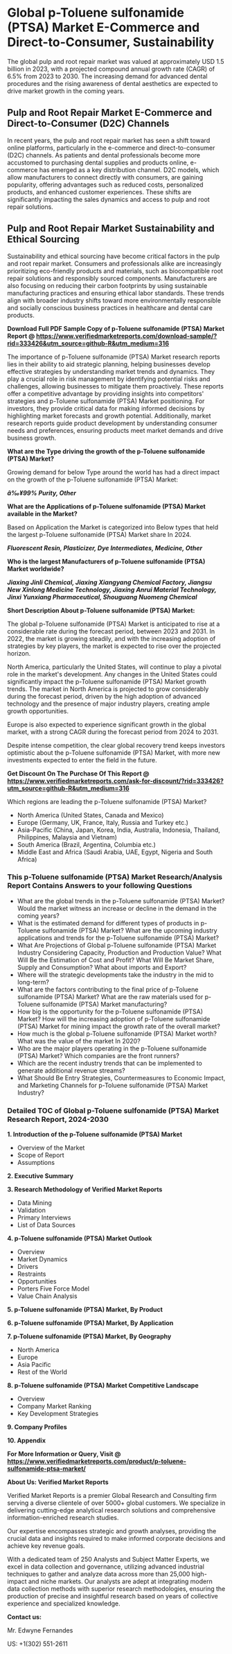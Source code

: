 <h1>Global p-Toluene sulfonamide (PTSA) Market E-Commerce and Direct-to-Consumer, Sustainability</h1><p class=""><p>The global pulp and root repair market was valued at approximately USD 1.5 billion in 2023, with a projected compound annual growth rate (CAGR) of 6.5% from 2023 to 2030. The increasing demand for advanced dental procedures and the rising awareness of dental aesthetics are expected to drive market growth in the coming years.</p><h2>Pulp and Root Repair Market E-Commerce and Direct-to-Consumer (D2C) Channels</h2><p>In recent years, the pulp and root repair market has seen a shift toward online platforms, particularly in the e-commerce and direct-to-consumer (D2C) channels. As patients and dental professionals become more accustomed to purchasing dental supplies and products online, e-commerce has emerged as a key distribution channel. D2C models, which allow manufacturers to connect directly with consumers, are gaining popularity, offering advantages such as reduced costs, personalized products, and enhanced customer experiences. These shifts are significantly impacting the sales dynamics and access to pulp and root repair solutions.</p><h2>Pulp and Root Repair Market Sustainability and Ethical Sourcing</h2><p>Sustainability and ethical sourcing have become critical factors in the pulp and root repair market. Consumers and professionals alike are increasingly prioritizing eco-friendly products and materials, such as biocompatible root repair solutions and responsibly sourced components. Manufacturers are also focusing on reducing their carbon footprints by using sustainable manufacturing practices and ensuring ethical labor standards. These trends align with broader industry shifts toward more environmentally responsible and socially conscious business practices in healthcare and dental care products.</p></p><p class=""><strong>Download Full PDF Sample Copy of p-Toluene sulfonamide (PTSA) Market Report @ <a href="https://www.verifiedmarketreports.com/download-sample/?rid=333426&utm_source=github-R&utm_medium=316" target="_blank">https://www.verifiedmarketreports.com/download-sample/?rid=333426&utm_source=github-R&utm_medium=316</a></strong></p><p>The importance of&nbsp;p-Toluene sulfonamide (PTSA) Market research reports lies in their ability to aid strategic planning, helping businesses develop effective strategies by understanding market trends and dynamics. They play a crucial role in risk management by identifying potential risks and challenges, allowing businesses to mitigate them proactively. These reports offer a competitive advantage by providing insights into competitors' strategies and p-Toluene sulfonamide (PTSA) Market positioning. For investors, they provide critical data for making informed decisions by highlighting market forecasts and growth potential. Additionally, market research reports guide product development by understanding consumer needs and preferences, ensuring products meet market demands and drive business growth.</p><p><strong>What are the&nbsp;Type driving the growth of the p-Toluene sulfonamide (PTSA) Market?</strong></p><p id="" class="">Growing demand for below Type around the world has had a direct impact on the growth of the p-Toluene sulfonamide (PTSA) Market:</p><p class=""><em><strong>â‰¥99% Purity, Other</strong></em></p><p class=""><strong>What are the&nbsp;Applications&nbsp;of p-Toluene sulfonamide (PTSA) Market available in the Market?</strong></p><p id="" class="">Based on Application the Market is categorized into Below types that held the largest p-Toluene sulfonamide (PTSA) Market share In 2024.</p><p class=""><em><strong>Fluorescent Resin, Plasticizer, Dye Intermediates, Medicine, Other</strong></em></p><p class=""><strong>Who is the largest Manufacturers of p-Toluene sulfonamide (PTSA) Market worldwide?</strong></p><p><em><strong>Jiaxing Jinli Chemical, Jiaxing Xiangyang Chemical Factory, Jiangsu New Xinlong Medicine Technology, Jiaxing Anrui Material Technology, Jinxi Yunxiang Pharmaceutical, Shouguang Nuomeng Chemical</strong></em></p><p id="" class=""><strong>Short Description About p-Toluene sulfonamide (PTSA) Market:</strong></p><p>The global p-Toluene sulfonamide (PTSA) Market is anticipated to rise at a considerable rate during the forecast period, between 2023 and 2031. In 2022, the market is growing steadily, and with the increasing adoption of strategies by key players, the market is expected to rise over the projected horizon.</p><p>North America, particularly the United States, will continue to play a pivotal role in the market's development. Any changes in the United States could significantly impact the p-Toluene sulfonamide (PTSA) Market growth trends. The market in North America is projected to grow considerably during the forecast period, driven by the high adoption of advanced technology and the presence of major industry players, creating ample growth opportunities.</p><p>Europe is also expected to experience significant growth in the global market, with a strong CAGR during the forecast period from 2024 to 2031.</p><p>Despite intense competition, the clear global recovery trend keeps investors optimistic about the p-Toluene sulfonamide (PTSA) Market, with more new investments expected to enter the field in the future.</p><p id="" class=""><strong>Get Discount On The Purchase Of This Report @ <a href="https://www.verifiedmarketreports.com/ask-for-discount/?rid=333426?utm_source=github-R&utm_medium=316" target="_blank">https://www.verifiedmarketreports.com/ask-for-discount/?rid=333426?utm_source=github-R&utm_medium=316</a></strong></p><p class="">Which regions are leading the p-Toluene sulfonamide (PTSA) Market?</p><ul><li>North America (United States, Canada and Mexico)</li><li>Europe (Germany, UK, France, Italy, Russia and Turkey etc.)</li><li>Asia-Pacific (China, Japan, Korea, India, Australia, Indonesia, Thailand, Philippines, Malaysia and Vietnam)</li><li>South America (Brazil, Argentina, Columbia etc.)</li><li>Middle East and Africa (Saudi Arabia, UAE, Egypt, Nigeria and South Africa)</li></ul><h3 id="" class="">This p-Toluene sulfonamide (PTSA) Market Research/Analysis Report Contains Answers to your following Questions</h3><ul><li>What are the global trends in the p-Toluene sulfonamide (PTSA) Market? Would the market witness an increase or decline in the demand in the coming years?</li><li>What is the estimated demand for different types of products in p-Toluene sulfonamide (PTSA) Market? What are the upcoming industry applications and trends for the p-Toluene sulfonamide (PTSA) Market?</li><li>What Are Projections of Global p-Toluene sulfonamide (PTSA) Market Industry Considering Capacity, Production and Production Value? What Will Be the Estimation of Cost and Profit? What Will Be Market Share, Supply and Consumption? What about imports and Export?</li><li>Where will the strategic developments take the industry in the mid to long-term?</li><li>What are the factors contributing to the final price of p-Toluene sulfonamide (PTSA) Market? What are the raw materials used for p-Toluene sulfonamide (PTSA) Market manufacturing?</li><li>How big is the opportunity for the p-Toluene sulfonamide (PTSA) Market? How will the increasing adoption of p-Toluene sulfonamide (PTSA) Market for mining impact the growth rate of the overall market?</li><li>How much is the global p-Toluene sulfonamide (PTSA) Market worth? What was the value of the market In 2020?</li><li>Who are the major players operating in the p-Toluene sulfonamide (PTSA) Market? Which companies are the front runners?</li><li>Which are the recent industry trends that can be implemented to generate additional revenue streams?</li><li>What Should Be Entry Strategies, Countermeasures to Economic Impact, and Marketing Channels for p-Toluene sulfonamide (PTSA) Market Industry?</li></ul><h3 id="" class="">Detailed TOC of Global p-Toluene sulfonamide (PTSA) Market Research Report, 2024-2030</h3><p id="" class=""><strong>1. Introduction of the p-Toluene sulfonamide (PTSA) Market</strong></p><ul><li>Overview of the Market</li><li>Scope of Report</li><li>Assumptions</li></ul><p id="" class=""><strong>2. Executive Summary</strong></p><p id="" class=""><strong>3. Research Methodology of Verified Market Reports</strong></p><ul><li>Data Mining</li><li>Validation</li><li>Primary Interviews</li><li>List of Data Sources</li></ul><p id="" class=""><strong>4. p-Toluene sulfonamide (PTSA) Market Outlook</strong></p><ul><li>Overview</li><li>Market Dynamics</li><li>Drivers</li><li>Restraints</li><li>Opportunities</li><li>Porters Five Force Model</li><li>Value Chain Analysis</li></ul><p id="" class=""><strong>5. p-Toluene sulfonamide (PTSA) Market, By Product</strong></p><p id="" class=""><strong>6. p-Toluene sulfonamide (PTSA) Market, By Application</strong></p><p id="" class=""><strong>7. p-Toluene sulfonamide (PTSA) Market, By Geography</strong></p><ul><li>North America</li><li>Europe</li><li>Asia Pacific</li><li>Rest of the World</li></ul><p id="" class=""><strong>8. p-Toluene sulfonamide (PTSA) Market Competitive Landscape</strong></p><ul><li>Overview</li><li>Company Market Ranking</li><li>Key Development Strategies</li></ul><p id="" class=""><strong>9. Company Profiles</strong></p><p id="" class=""><strong>10. Appendix</strong></p><p id="" class=""><strong>For More Information or Query, Visit @ <a href="https://www.verifiedmarketreports.com/product/p-toluene-sulfonamide-ptsa-market/" target="_blank">https://www.verifiedmarketreports.com/product/p-toluene-sulfonamide-ptsa-market/</a></strong></p><p id="" class=""><strong>About Us: Verified Market Reports</strong></p><p id="" class="">Verified Market Reports is a premier Global Research and Consulting firm serving a diverse clientele of over 5000+ global customers. We specialize in delivering cutting-edge analytical research solutions and comprehensive information-enriched research studies.</p><p id="" class="">Our expertise encompasses strategic and growth analyses, providing the crucial data and insights required to make informed corporate decisions and achieve key revenue goals.</p><p id="" class="">With a dedicated team of 250 Analysts and Subject Matter Experts, we excel in data collection and governance, utilizing advanced industrial techniques to gather and analyze data across more than 25,000 high-impact and niche markets. Our analysts are adept at integrating modern data collection methods with superior research methodologies, ensuring the production of precise and insightful research based on years of collective experience and specialized knowledge.</p><p id="" class=""><strong>Contact us:</strong></p><p id="" class="">Mr. Edwyne Fernandes</p><p id="" class="">US: +1(302) 551-2611</p>
